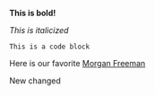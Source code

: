 **This is bold!**

*This is italicized*

```This is a code block```

Here is our favorite [Morgan Freeman](https://repeatingislands.files.wordpress.com/2013/03/morgan-freeman-002.jpeg)

New changed


